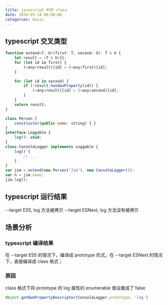 ```yaml
---
title: javascript 中的 class
date: 2019-05-14 09:00:00
categories: basis
---
```


## typescript 交叉类型

```javascript
function extend<T, U>(first: T, second: U): T & U {
    let result = <T & U>{};
    for (let id in first) {
        (<any>result)[id] = (<any>first)[id];
    }

    for (let id in second) {
        if (!result.hasOwnProperty(id)) {
            (<any>result)[id] = (<any>second)[id];
        }
    }
    return result;
}

class Person {
    constructor(public name: string) { }
}
interface Loggable {
    log(): void;
}
class ConsoleLogger implements Loggable {
    log() {
        // ...
    }
}
var jim = extend(new Person("Jim"), new ConsoleLogger());
var n = jim.name;
jim.log();
```

## typescript 运行结果

--target ES5, log 方法被拷贝
--target ESNext, log 方法没有被拷贝

## 场景分析

### typescript 编译结果

在 --target ES5 的情况下，编译成 prototype 形式，在 --target ESNext 的情况下，直接编译成 class 格式；

### 原因

class 格式下将 prototype 的 log 属性的 enumerable 值设置成了 false

```javascript
Object.getOwnPropertyDescriptor(ConsoleLogger.prototype, 'log')
```
